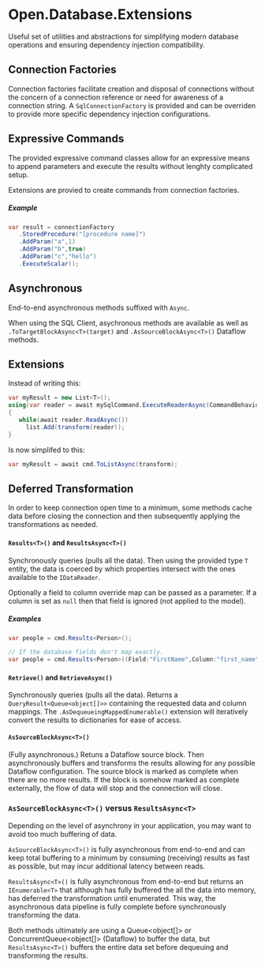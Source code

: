 # Open.Database.Extensions
 
Useful set of utilities and abstractions for simplifying modern database operations and ensuring dependency injection compatibility.

## Connection Factories

Connection factories facilitate creation and disposal of connections without the concern of a connection reference or need for awareness of a connection string.  A ```SqlConnectionFactory``` is provided and can be overriden to provide more specific dependency injection configurations.

## Expressive Commands

The provided expressive command classes allow for an expressive means to append parameters and execute the results without lenghty complicated setup.

Extensions are provied to create commands from connection factories.

##### Example

```cs
var result = connectionFactory
   .StoredProcedure("[procedure name]")
   .AddParam("a",1)
   .AddParam("b",true)
   .AddParam("c","hello")
   .ExecuteScalar();
```


## Asynchronous

End-to-end asynchronous methods suffixed with `Async`.

When using the SQL Client, asychronous methods are available as well as `.ToTargetBlockAsync<T>(target)` and `.AsSourceBlockAsync<T>()` Dataflow methods.

## Extensions

Instead of writing this:
```cs
var myResult = new List<T>();
using(var reader = await mySqlCommand.ExecuteReaderAsync(CommandBehavior.CloseConnection))
{
   while(await reader.ReadAsync())
     list.Add(transform(reader));
}
```

Is now simplifed to this:
```cs
var myResult = await cmd.ToListAsync(transform);
```

## Deferred Transformation

In order to keep connection open time to a minimum, some methods cache data before closing the connection and then subsequently applying the transformations as needed.

#### `Results<T>()` and `ResultsAsync<T>()`

Synchronously queries (pulls all the data).  Then using the provided type `T` entity, the data is coerced by which properties intersect with the ones available to the ```IDataReader```.

Optionally a field to column override map can be passed as a parameter.  If a column is set as `null` then that field is ignored (not applied to the model).

##### Examples

```cs
var people = cmd.Results<Person>();
```

```cs
// If the database fields don't map exactly.
var people = cmd.Results<Person>((Field:"FirstName",Column:"first_name"));
```

#### `Retrieve()` and `RetrieveAsync()`

Synchronously queries (pulls all the data).  Returns a `QueryResult<Queue<object[]>>` containing the requested data and column mappings.  The `.AsDequeueingMappedEnumerable()` extension will iteratively convert the results to dictionaries for ease of access.

#### `AsSourceBlockAsync<T>()`

(Fully asynchronous.) Retuns a Dataflow source block.  Then asynchronously buffers and transforms the results allowing for any possible Dataflow configuration.  The source block is marked as complete when there are no more results.  If the block is somehow marked as complete externally, the flow of data will stop and the connection will close.

### `AsSourceBlockAsync<T>()` versus `ResultsAsync<T>`

Depending on the level of asynchrony in your application, you may want to avoid too much buffering of data. 

`AsSourceBlockAsync<T>()` is fully asynchronous from end-to-end and can keep total buffering to a minimum by consuming (receiving) results as fast as possible, but may incur additional latency between reads.

`ResultsAsync<T>()` is fully asynchronous from end-to-end but returns an `IEnumerable<T>` that although has fully buffered the all the data into memory, has deferred the transformation until enumerated.  This way, the asynchronous data pipeline is fully complete before synchronously transforming the data.

Both methods ultimately are using a Queue<object[]> or ConcurrentQueue<object[]> (Dataflow) to buffer the data, but `ResultsAsync<T>()` buffers the entire data set before dequeuing and transforming the results.
